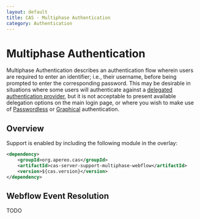 ```yaml
---
layout: default
title: CAS - Multiphase Authentication
category: Authentication
---
```


# Multiphase Authentication

Multiphase Authentication describes an authentication flow wherein users are
required to enter an identifier; i.e., their username, before being prompted to
enter the corresponding password. This may be desirable in situations where
some users will authenticate against a 
[delegated authentication provider](../integration/Delegate-Authentication.html),
but it is not acceptable to present available delegation options on the main 
login page, or where you wish to make use of
[Passwordless](../installation/Passwordless-Authentication.html) or
[Graphical](../installation/GUA-Authentication.html) authentication.

## Overview

Support is enabled by including the following module in the overlay:

```xml
<dependency>
	<groupId>org.apereo.cas</groupId>
	<artifactId>cas-server-support-multiphase-webflow</artifactId>
	<version>${cas.version}</version>
</dependency>
```
## Webflow Event Resolution

TODO
